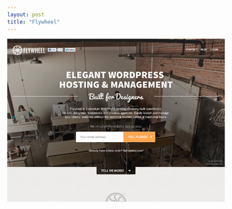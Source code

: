 ```yaml
---
layout: post
title: "Flywheel"
---
```


<a class="thumbnail" href="http://getflywheel.com/" target="_blank">
  <img src="/screenshots/flywheel.jpg">
</a>

